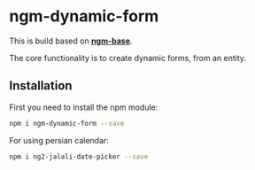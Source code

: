 # ngm-dynamic-form
This is build based on [**ngm-base**](https://www.npmjs.com/package/ngm-base).

The core functionality is to create dynamic forms, from an entity. 

## Installation
First you need to install the npm module:
```sh
npm i ngm-dynamic-form --save
```
For using persian calendar:
```sh
npm i ng2-jalali-date-picker --save
```
